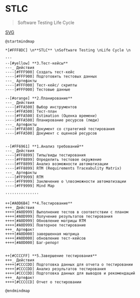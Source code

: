 # STLC
> Software Testing Life Cycle

[SVG](http://www.plantuml.com/plantuml/svg/dLRDJjj04BxxALRY46gK45f0v0PDcXDS83UAAXSCYfIVDXXHRY5fQQMWGYiaRg3s2G8aZI74lCBi6_MRzPRW3I6Y4PQzk_DzCz_Cx2xpsvvJyOhvqaRH-M1PbhqwbircvpBfDV6sPDihkSMqRUDpfRpfxJeLL-JSRIzVsiBKOdxJ5UczzOABWMN5OZ4h7byTstCBXVBkch3jLmdwJMsvBsjnkg4sNUEpOTkmYhyJTA9dQdH9lZpYsRXodaecrmJzee0wrAAchCb38Mi6aMb-JW6ChoY0PS2C4HXFoORy8fYGUjJZWOxZM5QLsMUit03Lw5Cd5RMfOLB8VLXMoQUxuVRQ9xNxFZ6mL8hA5QUqvNAANYOGULUj-s049FocziWyBSmeRpz1Um7PLG5KZ-sWfqwtGFN280n4NyzTwDbOVuFw5XqlNow9SJgJ1qm4wKq1ELKC53FvBmpOC1q2G_PNHrZxl03MhlnEBL2Ch82cFW7kfYzAC948fLAJeIYypsdg5pmIXJmQpIWekDSQWCaC6tiZP9XDpKvnwQOIT0ph9cJxr85dHj350-tNs3aZYZWtbqfnILGlDIPvbLgoCLg71fu1ncvRUBgFD3sUjc2jgYd-m4eLnQ29256W3Z8JmBv7GHY6mFgbuhpbbBCbtWTu-mRPScv9Z2-x7tVo5RVebhnjaQiuwwxpVgUGz_R4akDLyfz6bpwLqcJ639soARUG_Ahbi48SGSyEN1ZKIpW54HyVWrOi-hEiYOdLiOLaPlRrD1T_-lve6zotC9qOB3bcDGLywNrx1s0NC2qZKZc1FzLv0JDWlgQvE71kLxrxMPZ9VSwyiluWGQf9EhAEwKEmDBMFeMrc49wXhtlAe7jF6UOJE5yUo0PNwh4mLEfXnEY-G3DfZ1piXZwVEbYvS9m967tZABXdvL4a3cgQc60myi7BXDTDu0yukufpthXC79WLDa4QlsoMcs0cGQT6IA0VcjGHdS6ycSpWLSPdR-JUua4Nmjc0Iyprn61OSlq8lx7P_wyldXygtuINofZfoLUEOHxewwIbz-JravsGLewv7_yfVrAtDU-MDlI_Ddy1)

```
@startmindmap

*[#FFF8DC] \n**STLC** \nSoftware Testing \nLife Cycle \n

'''
--[#yellow] **3.Тест-кейсы**
---_ Действия
----[#FFF900] Создать тест-кейс
----[#FFF900] Подготовить тестовых данных
---_ Артефакты
----[#FFF000] Тест-кейс/ скрипты
----[#FFF000] Тестовые данные

--[#orange] **2.Планирование**
---_ Действия
----[#FFA500] Выбор инструментов
----[#FFA500] Тест-план
----[#FFA500] Estimation (Оценка времени)
----[#FFA500] Планирование ресурсов (люди)
---_ Артефакты
----[#FFA500] Документ со стратегией тестирования
----[#FFA500] Документ с оценкой ресурсов


--[#FF6961] **1.Анализ требований** 
---_ Действия
----[#FF8899] Типы/виды тестирования
----[#FF8899] Определить тестовое окружение
----[#FF8899] Анализ возможности автоматизации
----[#FF8899] RTM (Requirements Traceabulity Matrix)
---_ Артефакты
----[#FF9999] RTM
----[#FF9999] Заключение о \nвозможности автоматизации 
----[#FF9999] Mind Map

'''''''''''''''

++[#A0D6B4] **4.Тестирование**
+++_ Действия
++++[#A0D999] Выполнение тестов в соответствии с планом
++++[#A0D999] Получение результатов тестирования
++++[#A0D999] Обновление матрицы RTM
++++[#A0D999] Повторное тестирование
+++_ Артефакт
++++[#A0D000] завершенная матрица
++++[#A0D000] обновление тест-кейсов
++++[#A0D000] Баг-репорт


++[#CCCCFF] **5.Завершение тестирования**
+++_ Действия
++++[#CCCCDD] Подготовка данных для отчета о тестировании
++++[#CCCCDD] Анализ результатов тестирования
++++[#CCCCDD] Подготовка данных для выводов и рекомендаций
+++_ Артефакт
++++[#CCCCCD] Отчет о тестировании

@endmindmap
```
